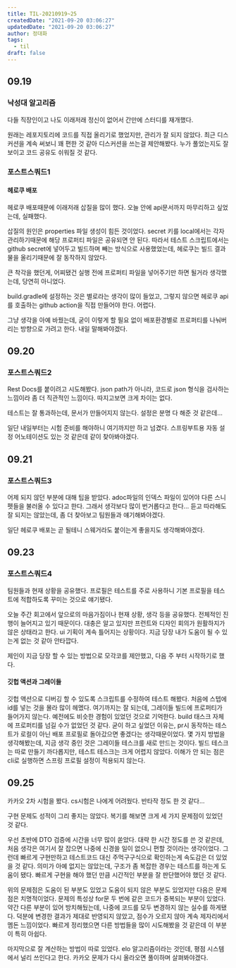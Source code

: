 ```yaml
---
title: TIL-20210919~25
createdDate: "2021-09-20 03:06:27"
updatedDate: "2021-09-20 03:06:27"
author: 정대화
tags:
  - til
draft: false
---
```


## 09.19

### 낙성대 알고리즘

다들 직장인이고 나도 이래저래 정신이 없어서 간만에 스터디를 재개했다.

원래는 레포지토리에 코드를 직접 올리기로 했었지만, 관리가 잘 되지 않았다. 최근 디스커션을 계속 써보니 꽤 편한 것 같아 디스커션을 쓰는걸 제안해봤다. 누가 풀었는지도 잘 보이고 코드 공유도 쉬워질 것 같다.

### 포스트스쿼드1

#### 헤로쿠 배포

헤로쿠 배포때문에 이래저래 삽질을 많이 했다. 오늘 안에 api문서까지 마무리하고 싶었는데, 실패했다.

삽질의 원인은 properties 파일 생성이 힘든 것이었다. secret 키를 local에서는 각자 관리하기때문에 해당 프로퍼티 파일은 공유되면 안 된다. 따라서 테스트 스크립트에서는 github secret에 넣어두고 빌드하며 빼는 방식으로 사용했었는데, 헤로쿠는 빌드 결과물을 올리기때문에 잘 동작하지 않았다.

큰 착각을 했던게, 어찌됐건 실행 전에 프로퍼티 파일을 넣어주기만 하면 될거라 생각했는데, 당연히 아니었다.

build.gradle에 설정하는 것은 별로라는 생각이 많이 들었고, 그렇지 않으면 헤로쿠 api를 호출하는 github action을 직접 만들어야 한다. 어렵다.

그냥 생각을 아예 바꿨는데, 굳이 이렇게 할 필요 없이 배포환경별로 프로퍼티를 나눠버리는 방향으로 가려고 한다. 내일 말해봐야겠다.

## 09.20

### 포스트스쿼드2

Rest Docs를 붙이려고 시도해봤다. json path가 아니라, 코드로 json 형식을 검사하는 느낌이라 좀 더 직관적인 느낌이다. 따지고보면 크게 차이는 없다.

테스트는 잘 통과하는데, 문서가 만들어지지 않는다. 설정은 분명 다 해준 것 같은데...

일단 내일부터는 시험 준비를 해야하니 여기까지만 하고 넘겼다. 스프링부트용 자동 설정 어노테이션도 있는 것 같은데 같이 찾아봐야겠다.

## 09.21

### 포스트스쿼드3

어제 되지 않던 부분에 대해 팁을 받았다. adoc파일의 인덱스 파일이 있어야 다른 스니펫들을 불러올 수 있다고 한다. 그래서 생각보다 많이 번거롭다고 한다... 듣고 따라해도 잘 되지는 않았는데, 좀 더 찾아보고 팀원들과 얘기해봐야겠다.

일단 헤로쿠 배포는 곧 될테니 스웨거라도 붙이는게 좋을지도 생각해봐야겠다.

## 09.23

### 포스트스쿼드4

팀원들과 현재 상황을 공유했다. 프로필은 테스트를 주로 사용하니 기본 프로필을 테스트에 적합하도록 꾸미는 것으로 얘기됐다.

오늘 주간 회고에서 앞으로의 마음가짐이나 현재 상황, 생각 등을 공유했다. 전체적인 진행이 늘어지고 있기 때문이다. 대충은 알고 있지만 프런트와 디자인 회의가 원활하지가 않은 상태라고 한다. ui 기획이 계속 틀어지는 상황이다. 지금 당장 내가 도움이 될 수 있는게 없는 것 같아 안타깝다.

제인이 지금 당장 할 수 있는 방법으로 모각코를 제안했고, 다음 주 부터 시작하기로 했다.

#### 깃헙 액션과 그레이들

깃헙 액션으로 디버깅 할 수 있도록 스크립트를 수정하여 테스트 해봤다. 처음에 스텝에 id를 넣는 것을 몰라 많이 헤멨다. 여기까지는 잘 되는데, 그레이들 빌드에 프로퍼티가 들어가지 않는다. 예전에도 비슷한 경험이 있었던 것으로 기억한다. build 태스크 자체에 프로퍼티를 넘길 수가 없었던 것 같다. 굳이 하고 싶었던 이유는, pr시 동작하는 테스트가 로컬이 아닌 배포 프로필로 돌아갔으면 좋겠다는 생각때문이었다. 몇 가지 방법을 생각해봤는데, 지금 생각 중인 것은 그레이들 테스크를 새로 만드는 것이다. 빌드 테스크는 따로 만들기 까다롭지만, 테스트 테스크는 크게 어렵지 않았다. 이해가 안 되는 점은 cli로 실행하면 스프링 프로필 설정이 적용되지 않는다.

## 09.25

카카오 2차 시험을 봤다. cs시험은 나에게 어려웠다. 반타작 정도 한 것 같다...

구현 문제도 성적이 그리 좋지는 않았다. 복기를 해보면 크게 세 가지 문제점이 있었던 것 같다.

우선 초반에 DTO 검증에 시간을 너무 많이 쏟았다. 대략 한 시간 정도를 쓴 것 같은데, 처음 생각은 여기서 잘 잡으면 나중에 신경쓸 일이 없으니 편할 것이라는 생각이었다. 그런데 빠르게 구현만하고 테스트코드 대신 주먹구구식으로 확인하는게 속도감은 더 있었을 것 같다. 의미가 아예 없지는 않았는데, 구조가 좀 복잡한 경우는 테스트를 하는게 도움이 됐다. 빠르게 구현을 해야 했던 만큼 시간적인 부분을 잘 판단했어야 했던 것 같다.

위의 문제점은 도움이 된 부분도 있었고 도움이 되지 않은 부분도 있었지만 다음은 문제점은 치명적이었다. 문제의 특성상 for문 두 번에 같은 코드가 중복되는 부분이 있었다. 약간 다른 부분이 있어 방치해뒀는데, 나중에 코드를 모두 변경하지 않는 실수를 하게됐다. 덕분에 변경한 결과가 제대로 반영되지 않았고, 점수가 오르지 않아 계속 제자리에서 멤돈 느낌이었다. 빠르게 정리했으면 다른 방법들을 많이 시도해봤을 것 같은데 이 부분이 특히 아쉽다.

마지막으로 잘 계산하는 방법이 따로 있었다. elo 알고리즘이라는 것인데, 평점 시스템에서 널리 쓰인다고 한다. 카카오 문제가 다시 올라오면 풀이하며 살펴봐야겠다.
